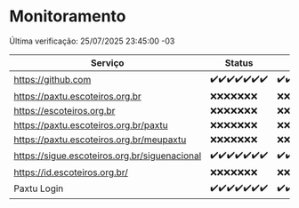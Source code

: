 # Monitoramento

Última verificação: 25/07/2025 23:45:00 -03

|Serviço|Status|Últimas 24h|
|---|---|---|
|https://github.com|<span title="2025-07-19: OK=23">✔️</span><span title="2025-07-20: OK=22">✔️</span><span title="2025-07-21: OK=22">✔️</span><span title="2025-07-22: OK=23">✔️</span><span title="2025-07-23: OK=23">✔️</span><span title="2025-07-24: OK=23">✔️</span><span title="2025-07-25: OK=1">✔️</span>|<span title="24/07/2025 23:51:00 -03 : 200">✔️</span><span title="25/07/2025 00:54:00 -03 : 200">✔️</span><span title="25/07/2025 01:30:00 -03 : 200">✔️</span><span title="25/07/2025 02:18:00 -03 : 200">✔️</span><span title="25/07/2025 03:16:00 -03 : 200">✔️</span><span title="25/07/2025 04:14:00 -03 : 200">✔️</span><span title="25/07/2025 05:14:00 -03 : 200">✔️</span><span title="25/07/2025 06:14:00 -03 : 200">✔️</span><span title="25/07/2025 07:11:00 -03 : 200">✔️</span><span title="25/07/2025 08:09:00 -03 : 200">✔️</span><span title="25/07/2025 09:19:00 -03 : 200">✔️</span><span title="25/07/2025 10:29:00 -03 : 200">✔️</span><span title="25/07/2025 11:10:00 -03 : 200">✔️</span><span title="25/07/2025 12:10:00 -03 : 200">✔️</span><span title="25/07/2025 13:12:00 -03 : 200">✔️</span><span title="25/07/2025 14:11:00 -03 : 200">✔️</span><span title="25/07/2025 15:14:00 -03 : 200">✔️</span><span title="25/07/2025 16:10:00 -03 : 200">✔️</span><span title="25/07/2025 17:10:00 -03 : 200">✔️</span><span title="25/07/2025 18:09:00 -03 : 200">✔️</span><span title="25/07/2025 19:09:00 -03 : 200">✔️</span><span title="25/07/2025 20:10:00 -03 : 200">✔️</span><span title="25/07/2025 21:51:00 -03 : 200">✔️</span><span title="25/07/2025 23:45:00 -03 : 200">✔️</span>|
|https://paxtu.escoteiros.org.br|<span title="2025-07-19: Falhas=23">❌</span><span title="2025-07-20: Falhas=22">❌</span><span title="2025-07-21: Falhas=22">❌</span><span title="2025-07-22: Falhas=23">❌</span><span title="2025-07-23: Falhas=23">❌</span><span title="2025-07-24: Falhas=23">❌</span><span title="2025-07-25: Falhas=1">❌</span>|<span title="24/07/2025 23:51:00 -03 : 403">❌</span><span title="25/07/2025 00:54:00 -03 : 403">❌</span><span title="25/07/2025 01:30:00 -03 : 403">❌</span><span title="25/07/2025 02:18:00 -03 : 403">❌</span><span title="25/07/2025 03:16:00 -03 : 403">❌</span><span title="25/07/2025 04:14:00 -03 : 403">❌</span><span title="25/07/2025 05:14:00 -03 : 403">❌</span><span title="25/07/2025 06:14:00 -03 : 403">❌</span><span title="25/07/2025 07:11:00 -03 : 403">❌</span><span title="25/07/2025 08:09:00 -03 : 403">❌</span><span title="25/07/2025 09:19:00 -03 : 403">❌</span><span title="25/07/2025 10:29:00 -03 : 403">❌</span><span title="25/07/2025 11:10:00 -03 : 403">❌</span><span title="25/07/2025 12:10:00 -03 : 403">❌</span><span title="25/07/2025 13:12:00 -03 : 403">❌</span><span title="25/07/2025 14:11:00 -03 : 403">❌</span><span title="25/07/2025 15:14:00 -03 : 403">❌</span><span title="25/07/2025 16:10:00 -03 : 403">❌</span><span title="25/07/2025 17:10:00 -03 : 403">❌</span><span title="25/07/2025 18:09:00 -03 : 403">❌</span><span title="25/07/2025 19:09:00 -03 : 403">❌</span><span title="25/07/2025 20:10:00 -03 : 403">❌</span><span title="25/07/2025 21:51:00 -03 : 403">❌</span><span title="25/07/2025 23:45:00 -03 : 403">❌</span>|
|https://escoteiros.org.br|<span title="2025-07-19: Falhas=23">❌</span><span title="2025-07-20: Falhas=22">❌</span><span title="2025-07-21: Falhas=22">❌</span><span title="2025-07-22: Falhas=23">❌</span><span title="2025-07-23: Falhas=23">❌</span><span title="2025-07-24: Falhas=23">❌</span><span title="2025-07-25: Falhas=1">❌</span>|<span title="24/07/2025 23:51:00 -03 : 403">❌</span><span title="25/07/2025 00:54:00 -03 : 403">❌</span><span title="25/07/2025 01:30:00 -03 : 403">❌</span><span title="25/07/2025 02:18:00 -03 : 403">❌</span><span title="25/07/2025 03:16:00 -03 : 403">❌</span><span title="25/07/2025 04:14:00 -03 : 403">❌</span><span title="25/07/2025 05:14:00 -03 : 403">❌</span><span title="25/07/2025 06:14:00 -03 : 403">❌</span><span title="25/07/2025 07:11:00 -03 : 403">❌</span><span title="25/07/2025 08:09:00 -03 : 403">❌</span><span title="25/07/2025 09:19:00 -03 : 403">❌</span><span title="25/07/2025 10:29:00 -03 : 403">❌</span><span title="25/07/2025 11:10:00 -03 : 403">❌</span><span title="25/07/2025 12:10:00 -03 : 403">❌</span><span title="25/07/2025 13:12:00 -03 : 403">❌</span><span title="25/07/2025 14:11:00 -03 : 403">❌</span><span title="25/07/2025 15:14:00 -03 : 403">❌</span><span title="25/07/2025 16:10:00 -03 : 403">❌</span><span title="25/07/2025 17:10:00 -03 : 403">❌</span><span title="25/07/2025 18:09:00 -03 : 403">❌</span><span title="25/07/2025 19:09:00 -03 : 403">❌</span><span title="25/07/2025 20:10:00 -03 : 403">❌</span><span title="25/07/2025 21:51:00 -03 : 403">❌</span><span title="25/07/2025 23:45:00 -03 : 403">❌</span>|
|https://paxtu.escoteiros.org.br/paxtu|<span title="2025-07-19: Falhas=23">❌</span><span title="2025-07-20: Falhas=22">❌</span><span title="2025-07-21: Falhas=22">❌</span><span title="2025-07-22: Falhas=23">❌</span><span title="2025-07-23: Falhas=23">❌</span><span title="2025-07-24: Falhas=23">❌</span><span title="2025-07-25: Falhas=1">❌</span>|<span title="24/07/2025 23:51:00 -03 : 403">❌</span><span title="25/07/2025 00:54:00 -03 : 403">❌</span><span title="25/07/2025 01:30:00 -03 : 403">❌</span><span title="25/07/2025 02:18:00 -03 : 403">❌</span><span title="25/07/2025 03:16:00 -03 : 403">❌</span><span title="25/07/2025 04:14:00 -03 : 403">❌</span><span title="25/07/2025 05:14:00 -03 : 403">❌</span><span title="25/07/2025 06:14:00 -03 : 403">❌</span><span title="25/07/2025 07:11:00 -03 : 403">❌</span><span title="25/07/2025 08:09:00 -03 : 403">❌</span><span title="25/07/2025 09:19:00 -03 : 403">❌</span><span title="25/07/2025 10:29:00 -03 : 403">❌</span><span title="25/07/2025 11:10:00 -03 : 403">❌</span><span title="25/07/2025 12:10:00 -03 : 403">❌</span><span title="25/07/2025 13:12:00 -03 : 403">❌</span><span title="25/07/2025 14:11:00 -03 : 403">❌</span><span title="25/07/2025 15:14:00 -03 : 403">❌</span><span title="25/07/2025 16:10:00 -03 : 403">❌</span><span title="25/07/2025 17:10:00 -03 : 403">❌</span><span title="25/07/2025 18:09:00 -03 : 403">❌</span><span title="25/07/2025 19:09:00 -03 : 403">❌</span><span title="25/07/2025 20:10:00 -03 : 403">❌</span><span title="25/07/2025 21:51:00 -03 : 403">❌</span><span title="25/07/2025 23:45:00 -03 : 403">❌</span>|
|https://paxtu.escoteiros.org.br/meupaxtu|<span title="2025-07-19: Falhas=23">❌</span><span title="2025-07-20: Falhas=22">❌</span><span title="2025-07-21: Falhas=22">❌</span><span title="2025-07-22: Falhas=23">❌</span><span title="2025-07-23: Falhas=23">❌</span><span title="2025-07-24: Falhas=23">❌</span><span title="2025-07-25: Falhas=1">❌</span>|<span title="24/07/2025 23:51:00 -03 : 403">❌</span><span title="25/07/2025 00:54:00 -03 : 403">❌</span><span title="25/07/2025 01:30:00 -03 : 403">❌</span><span title="25/07/2025 02:18:00 -03 : 403">❌</span><span title="25/07/2025 03:16:00 -03 : 403">❌</span><span title="25/07/2025 04:14:00 -03 : 403">❌</span><span title="25/07/2025 05:14:00 -03 : 403">❌</span><span title="25/07/2025 06:14:00 -03 : 403">❌</span><span title="25/07/2025 07:11:00 -03 : 403">❌</span><span title="25/07/2025 08:09:00 -03 : 403">❌</span><span title="25/07/2025 09:19:00 -03 : 403">❌</span><span title="25/07/2025 10:29:00 -03 : 403">❌</span><span title="25/07/2025 11:10:00 -03 : 403">❌</span><span title="25/07/2025 12:10:00 -03 : 403">❌</span><span title="25/07/2025 13:12:00 -03 : 403">❌</span><span title="25/07/2025 14:11:00 -03 : 403">❌</span><span title="25/07/2025 15:14:00 -03 : 403">❌</span><span title="25/07/2025 16:10:00 -03 : 403">❌</span><span title="25/07/2025 17:10:00 -03 : 403">❌</span><span title="25/07/2025 18:09:00 -03 : 403">❌</span><span title="25/07/2025 19:09:00 -03 : 403">❌</span><span title="25/07/2025 20:10:00 -03 : 403">❌</span><span title="25/07/2025 21:51:00 -03 : 403">❌</span><span title="25/07/2025 23:45:00 -03 : 403">❌</span>|
|https://sigue.escoteiros.org.br/siguenacional|<span title="2025-07-19: OK=23">✔️</span><span title="2025-07-20: OK=22">✔️</span><span title="2025-07-21: OK=22">✔️</span><span title="2025-07-22: OK=23">✔️</span><span title="2025-07-23: OK=23">✔️</span><span title="2025-07-24: OK=23">✔️</span><span title="2025-07-25: OK=1">✔️</span>|<span title="24/07/2025 23:51:00 -03 : 200">✔️</span><span title="25/07/2025 00:54:00 -03 : 200">✔️</span><span title="25/07/2025 01:30:00 -03 : 200">✔️</span><span title="25/07/2025 02:18:00 -03 : 200">✔️</span><span title="25/07/2025 03:16:00 -03 : 200">✔️</span><span title="25/07/2025 04:14:00 -03 : 200">✔️</span><span title="25/07/2025 05:14:00 -03 : 200">✔️</span><span title="25/07/2025 06:14:00 -03 : 200">✔️</span><span title="25/07/2025 07:11:00 -03 : 200">✔️</span><span title="25/07/2025 08:09:00 -03 : 200">✔️</span><span title="25/07/2025 09:19:00 -03 : 200">✔️</span><span title="25/07/2025 10:29:00 -03 : 200">✔️</span><span title="25/07/2025 11:10:00 -03 : 200">✔️</span><span title="25/07/2025 12:10:00 -03 : 200">✔️</span><span title="25/07/2025 13:12:00 -03 : 200">✔️</span><span title="25/07/2025 14:11:00 -03 : 200">✔️</span><span title="25/07/2025 15:14:00 -03 : 200">✔️</span><span title="25/07/2025 16:10:00 -03 : 200">✔️</span><span title="25/07/2025 17:10:00 -03 : 200">✔️</span><span title="25/07/2025 18:09:00 -03 : 200">✔️</span><span title="25/07/2025 19:09:00 -03 : 200">✔️</span><span title="25/07/2025 20:10:00 -03 : 200">✔️</span><span title="25/07/2025 21:51:00 -03 : 200">✔️</span><span title="25/07/2025 23:45:00 -03 : 200">✔️</span>|
|https://id.escoteiros.org.br/|<span title="2025-07-19: Falhas=23">❌</span><span title="2025-07-20: Falhas=22">❌</span><span title="2025-07-21: Falhas=22">❌</span><span title="2025-07-22: Falhas=23">❌</span><span title="2025-07-23: Falhas=23">❌</span><span title="2025-07-24: Falhas=23">❌</span><span title="2025-07-25: Falhas=1">❌</span>|<span title="24/07/2025 23:51:00 -03 : 403">❌</span><span title="25/07/2025 00:54:00 -03 : 403">❌</span><span title="25/07/2025 01:30:00 -03 : 403">❌</span><span title="25/07/2025 02:18:00 -03 : 403">❌</span><span title="25/07/2025 03:16:00 -03 : 403">❌</span><span title="25/07/2025 04:14:00 -03 : 403">❌</span><span title="25/07/2025 05:14:00 -03 : 403">❌</span><span title="25/07/2025 06:14:00 -03 : 403">❌</span><span title="25/07/2025 07:11:00 -03 : 403">❌</span><span title="25/07/2025 08:09:00 -03 : 403">❌</span><span title="25/07/2025 09:19:00 -03 : 403">❌</span><span title="25/07/2025 10:29:00 -03 : 403">❌</span><span title="25/07/2025 11:10:00 -03 : 403">❌</span><span title="25/07/2025 12:11:00 -03 : 403">❌</span><span title="25/07/2025 13:12:00 -03 : 403">❌</span><span title="25/07/2025 14:11:00 -03 : 403">❌</span><span title="25/07/2025 15:14:00 -03 : 403">❌</span><span title="25/07/2025 16:10:00 -03 : 403">❌</span><span title="25/07/2025 17:10:00 -03 : 403">❌</span><span title="25/07/2025 18:09:00 -03 : 403">❌</span><span title="25/07/2025 19:09:00 -03 : 403">❌</span><span title="25/07/2025 20:10:00 -03 : 403">❌</span><span title="25/07/2025 21:51:00 -03 : 403">❌</span><span title="25/07/2025 23:45:00 -03 : 403">❌</span>|
|Paxtu Login|<span title="2025-07-19: OK=23">✔️</span><span title="2025-07-20: OK=22">✔️</span><span title="2025-07-21: OK=22">✔️</span><span title="2025-07-22: OK=23">✔️</span><span title="2025-07-23: OK=23">✔️</span><span title="2025-07-24: OK=23">✔️</span><span title="2025-07-25: OK=1">✔️</span>|<span title="24/07/2025 23:51:00 -03 : 200">✔️</span><span title="25/07/2025 00:54:00 -03 : 200">✔️</span><span title="25/07/2025 01:30:00 -03 : 200">✔️</span><span title="25/07/2025 02:18:00 -03 : 200">✔️</span><span title="25/07/2025 03:16:00 -03 : 200">✔️</span><span title="25/07/2025 04:14:00 -03 : 200">✔️</span><span title="25/07/2025 05:14:00 -03 : 200">✔️</span><span title="25/07/2025 06:14:00 -03 : 200">✔️</span><span title="25/07/2025 07:11:00 -03 : 200">✔️</span><span title="25/07/2025 08:09:00 -03 : 200">✔️</span><span title="25/07/2025 09:19:00 -03 : 200">✔️</span><span title="25/07/2025 10:29:00 -03 : 200">✔️</span><span title="25/07/2025 11:10:00 -03 : 200">✔️</span><span title="25/07/2025 12:11:00 -03 : 200">✔️</span><span title="25/07/2025 13:12:00 -03 : 200">✔️</span><span title="25/07/2025 14:11:00 -03 : 200">✔️</span><span title="25/07/2025 15:14:00 -03 : 200">✔️</span><span title="25/07/2025 16:10:00 -03 : 200">✔️</span><span title="25/07/2025 17:10:00 -03 : 200">✔️</span><span title="25/07/2025 18:09:00 -03 : 200">✔️</span><span title="25/07/2025 19:09:00 -03 : 200">✔️</span><span title="25/07/2025 20:10:00 -03 : 200">✔️</span><span title="25/07/2025 21:51:00 -03 : 200">✔️</span><span title="25/07/2025 23:45:00 -03 : 200">✔️</span>|
